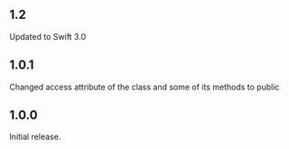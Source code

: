 ## 1.2
Updated to Swift 3.0

## 1.0.1

Changed access attribute of the class and some of its methods to public

## 1.0.0

Initial release.
